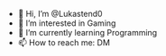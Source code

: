 - 👋 Hi, I’m @Lukastend0
- 👀 I’m interested in Gaming
- 🌱 I’m currently learning Programming
- 📫 How to reach me: DM

<!---
Lukastend0/Lukastend0 is a ✨ special ✨ repository because its `README.md` (this file) appears on your GitHub profile.
You can click the Preview link to take a look at your changes.
--->
